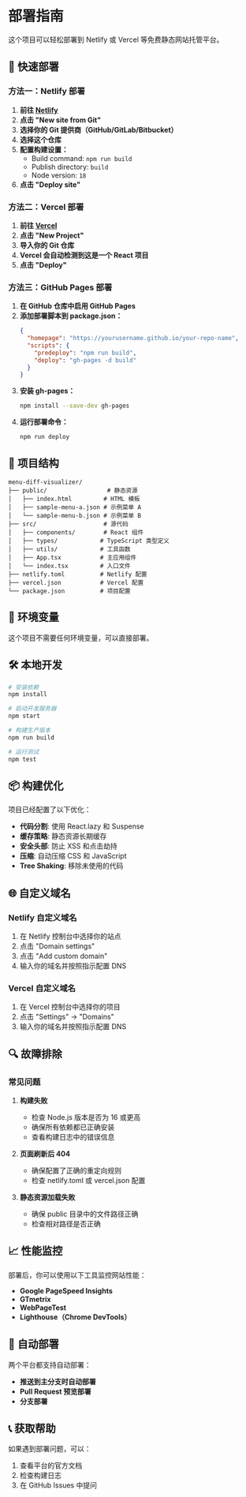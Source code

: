 # 部署指南

这个项目可以轻松部署到 Netlify 或 Vercel 等免费静态网站托管平台。

## 🚀 快速部署

### 方法一：Netlify 部署

1. **前往 [Netlify](https://netlify.com)**
2. **点击 "New site from Git"**
3. **选择你的 Git 提供商（GitHub/GitLab/Bitbucket）**
4. **选择这个仓库**
5. **配置构建设置：**
   - Build command: `npm run build`
   - Publish directory: `build`
   - Node version: `18`
6. **点击 "Deploy site"**

### 方法二：Vercel 部署

1. **前往 [Vercel](https://vercel.com)**
2. **点击 "New Project"**
3. **导入你的 Git 仓库**
4. **Vercel 会自动检测到这是一个 React 项目**
5. **点击 "Deploy"**

### 方法三：GitHub Pages 部署

1. **在 GitHub 仓库中启用 GitHub Pages**
2. **添加部署脚本到 package.json：**
   ```json
   {
     "homepage": "https://yourusername.github.io/your-repo-name",
     "scripts": {
       "predeploy": "npm run build",
       "deploy": "gh-pages -d build"
     }
   }
   ```
3. **安装 gh-pages：**
   ```bash
   npm install --save-dev gh-pages
   ```
4. **运行部署命令：**
   ```bash
   npm run deploy
   ```

## 📁 项目结构

```
menu-diff-visualizer/
├── public/                 # 静态资源
│   ├── index.html         # HTML 模板
│   ├── sample-menu-a.json # 示例菜单 A
│   └── sample-menu-b.json # 示例菜单 B
├── src/                   # 源代码
│   ├── components/        # React 组件
│   ├── types/            # TypeScript 类型定义
│   ├── utils/            # 工具函数
│   ├── App.tsx           # 主应用组件
│   └── index.tsx         # 入口文件
├── netlify.toml          # Netlify 配置
├── vercel.json           # Vercel 配置
└── package.json          # 项目配置
```

## 🔧 环境变量

这个项目不需要任何环境变量，可以直接部署。

## 🛠 本地开发

```bash
# 安装依赖
npm install

# 启动开发服务器
npm start

# 构建生产版本
npm run build

# 运行测试
npm test
```

## 📦 构建优化

项目已经配置了以下优化：

- **代码分割**: 使用 React.lazy 和 Suspense
- **缓存策略**: 静态资源长期缓存
- **安全头部**: 防止 XSS 和点击劫持
- **压缩**: 自动压缩 CSS 和 JavaScript
- **Tree Shaking**: 移除未使用的代码

## 🌐 自定义域名

### Netlify 自定义域名

1. 在 Netlify 控制台中选择你的站点
2. 点击 "Domain settings"
3. 点击 "Add custom domain"
4. 输入你的域名并按照指示配置 DNS

### Vercel 自定义域名

1. 在 Vercel 控制台中选择你的项目
2. 点击 "Settings" → "Domains"
3. 输入你的域名并按照指示配置 DNS

## 🔍 故障排除

### 常见问题

1. **构建失败**

   - 检查 Node.js 版本是否为 16 或更高
   - 确保所有依赖都已正确安装
   - 查看构建日志中的错误信息

2. **页面刷新后 404**

   - 确保配置了正确的重定向规则
   - 检查 netlify.toml 或 vercel.json 配置

3. **静态资源加载失败**
   - 确保 public 目录中的文件路径正确
   - 检查相对路径是否正确

## 📈 性能监控

部署后，你可以使用以下工具监控网站性能：

- **Google PageSpeed Insights**
- **GTmetrix**
- **WebPageTest**
- **Lighthouse（Chrome DevTools）**

## 🔄 自动部署

两个平台都支持自动部署：

- **推送到主分支时自动部署**
- **Pull Request 预览部署**
- **分支部署**

## 📞 获取帮助

如果遇到部署问题，可以：

1. 查看平台的官方文档
2. 检查构建日志
3. 在 GitHub Issues 中提问
